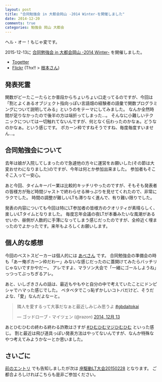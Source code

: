 ```yaml
---
layout: post
title: "合同勉強会 in 大都会岡山 -2014 Winter-を開催しました"
date: 2014-12-20
comments: true
categories: 勉強会 岡山 大都会
---
```


ヘル・オー！もじゃ変です。

2015-12-13に [合同勉強会 in 大都会岡山 -2014 Winter-](http://gbdaitokai.doorkeeper.jp/events/15289) を開催しました。

* [Togetter](http://togetter.com/li/757033)
* [Flickr](https://www.flickr.com/photos/zephiransas/sets/72157649808263212/) (Thx!! > [根本さん](https://twitter.com/zephiransas))

## 発表死霊
<script async class="speakerdeck-embed" data-id="b6d90a70636d0132a3d92ec7b5ca2453" data-ratio="1.29456384323641" src="//speakerdeck.com/assets/embed.js"></script>

関数がどーたこーたらとか普段からちょいちょい口走ってるのですが、今回は「割とよくあるオブジェクト指向っぽい言語畑の経験者の語彙で関数プログラミングについて説明してみる」というのをテーマにしてみました。
なんか全然時間が足りなかったので後半の方は端折ってしまった…。
そんなに小難しいテクニックについては一切触れてないんですが、何となく伝わったのかなぁ。どうなのかなぁ。という感じです。
ポカーン枠ですねそうですね、毎度毎度すいません…。

## 合同勉強会について

去年は娘が入院してしまったので急遽他の方々に運営をお願いした(その節は大変おせわになりました)のですが、今年は何とか参加出来ました。
参加者もそこそこ入って一安心。

あと今回、タイムキーパー業は比較的キッチリやったのですが、そもそも発表者の皆様方が殆ど時間ジャストで終わらせる神っぷりを見せてくれたので、非常にラクでした。
時間の調整が難しいLTも滞りなく進んで、有り難い限りでした。

発表の内容についても今回は特にLT参加者の皆様方のクオリティが素晴らしく、楽しいLTタイムとなりました。
毎度忘年会議の夜LTが本番みたいな風潮があるせいか、昼側が人数的に手薄になってしまう感じだったのですが、全枠近く埋まったのでよかったです。来年もよろしくお願いします。

## 個人的な感想

今回のベストスピーカーは個人的には [あべさん](https://twitter.com/mao_instantlife) です。
合同勉強会の準備会の時も「あー俺ポカーン枠だわー」みないな感じだったのに蓋開けてみたらバッチリじゃないですかやだー。
アレですよ、マラソン大会で「一緒にゴールしようね」っつってぶっちぎるアレ。

あと、いしざきさんの話は、最近もやもやと自分の中で考えていたことにドンピシャでハマった感じでした。
ベタベタでこっ恥ずかしいコトバだけど、そうだよな、「愛」なんだよなーと。

<blockquote class="twitter-tweet" lang="ja"><p>隣人を愛するって大事だなぁと最近しみじみ思うよ <a href="https://twitter.com/hashtag/gbdaitokai?src=hash">#gbdaitokai</a></p>&mdash; ゴッドローブ・マイツェン (@razon) <a href="https://twitter.com/razon/status/543679389297172480">2014, 12月 13</a></blockquote>
<script async src="//platform.twitter.com/widgets.js" charset="utf-8"></script>

あとひむひむの終わる終わる詐欺はさすが [#ひむひむマジひむひむ](http://togetter.com/li/512845) といった感じ。
割と最近は飛び道具っぽい発表方法はやってないんですが、なんか特殊なやつ考えてみようかなーとか思いました。

## さいごに

[前のエントリ](http://shizone.github.io/2014/12/17/01/) でも告知しましたが次は [座駆動LT大会20150228](http://gbdaitokai.doorkeeper.jp/events/18496) となります。
ご都合よろしければこちらも是非ご参加ください。
